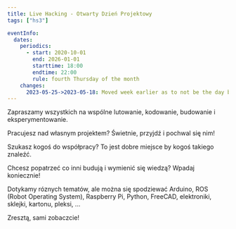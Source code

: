 ```yaml
---
title: Live Hacking - Otwarty Dzień Projektowy
tags: ["hs3"]

eventInfo:
  dates:
    periodics:
      - start: 2020-10-01
        end: 2026-01-01
        starttime: 18:00
        endtime: 22:00
        rule: fourth Thursday of the month
    changes:
      2023-05-25->2023-05-18: Moved week earlier as to not be the day before the picnic
---
```


Zapraszamy wszystkich na wspólne lutowanie, kodowanie, budowanie i eksperymentowanie.

Pracujesz nad własnym projektem? Świetnie, przyjdź i pochwal się nim!

Szukasz kogoś do współpracy? To jest dobre miejsce by kogoś takiego znaleźć.

Chcesz popatrzeć co inni budują i wymienić się wiedzą? Wpadaj koniecznie!

Dotykamy róznych tematów, ale można się spodziewać Arduino, ROS (Robot Operating System), Raspberry Pi, Python, FreeCAD, elektroniki, sklejki, kartonu, pleksi, ...

Zresztą, sami zobaczcie!
